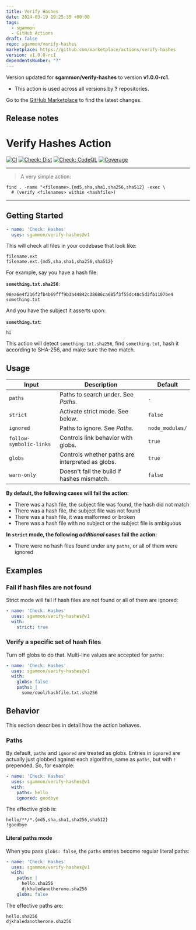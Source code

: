 ```yaml
---
title: Verify Hashes
date: 2024-03-19 19:25:35 +00:00
tags:
  - sgammon
  - GitHub Actions
draft: false
repo: sgammon/verify-hashes
marketplace: https://github.com/marketplace/actions/verify-hashes
version: v1.0.0-rc1
dependentsNumber: "?"
---
```



Version updated for **sgammon/verify-hashes** to version **v1.0.0-rc1**.
- This action is used across all versions by **?** repositories.

Go to the [GitHub Marketplace](https://github.com/marketplace/actions/verify-hashes) to find the latest changes.

## Release notes

# Verify Hashes Action

[![CI](https://github.com/sgammon/verify-hashes/actions/workflows/on.push.yml/badge.svg)](https://github.com/sgammon/verify-hashes/actions/workflows/on.push.yml)
[![Check: Dist](https://github.com/sgammon/verify-hashes/actions/workflows/check.dist.yml/badge.svg)](https://github.com/sgammon/verify-hashes/actions/workflows/check.dist.yml)
[![Check: CodeQL](https://github.com/sgammon/verify-hashes/actions/workflows/check.codeql-analysis.yml/badge.svg)](https://github.com/sgammon/verify-hashes/actions/workflows/check.codeql-analysis.yml)
[![Coverage](./badges/coverage.svg)](./badges/coverage.svg)

---

> A very simple action:

```shell
find . -name "<filename>.{md5,sha,sha1,sha256,sha512} -exec \
  # (verify <filenames> within <hashfile>)
```

---

## Getting Started

```yaml
- name: 'Check: Hashes'
  uses: sgammon/verify-hashes@v1
```

This will check all files in your codebase that look like:

```
filename.ext
filename.ext.{md5,sha,sha1,sha256,sha512}
```

For example, say you have a hash file:

**`something.txt.sha256`**:

```
98ea6e4f216f2fb4b69fff9b3a44842c38686ca685f3f55dc48c5d3fb1107be4  something.txt
```

And you have the subject it asserts upon:

**`something.txt`**:

```
hi
```

This action will detect `something.txt.sha256`, find `something.txt`, hash it
according to SHA-256, and make sure the two match.

## Usage

| Input                   | Description                                      | Default         |
| ----------------------- | ------------------------------------------------ | --------------- |
| `paths`                 | Paths to search under. See _Paths_.              | `.`             |
| `strict`                | Activate strict mode. See below.                 | `false`         |
| `ignored`               | Paths to ignore. See _Paths_.                    | `node_modules/` |
| `follow-symbolic-links` | Controls link behavior with globs.               | `true`          |
| `globs`                 | Controls whether paths are interpreted as globs. | `true`          |
| `warn-only`             | Doesn't fail the build if hashes mismatch.       | `false`         |

**By default, the following cases will fail the action:**

- There was a hash file, the subject file was found, the hash did not match
- There was a hash file, the subject file was not found
- There was a hash file, it was malformed or broken
- There was a hash file with no subject or the subject file is ambiguous

**In `strict` mode, the following _additional_ cases fail the action:**

- There were no hash files found under any `paths`, or all of them were ignored

## Examples

### Fail if hash files are not found

Strict mode will fail if hash files are not found or all of them are ignored:

```yaml
- name: 'Check: Hashes'
  uses: sgammon/verify-hashes@v1
  with:
    strict: true
```

### Verify a specific set of hash files

Turn off globs to do that. Multi-line values are accepted for `paths`:

```yaml
- name: 'Check: Hashes'
  uses: sgammon/verify-hashes@v1
  with:
    globs: false
    paths: |
      some/cool/hashfile.txt.sha256
```

## Behavior

This section describes in detail how the action behaves.

### Paths

By default, `paths` and `ignored` are treated as globs. Entries in `ignored` are
actually just globbed against each algorithm, same as `paths`, but with `!`
prepended. So, for example:

```yaml
- name: 'Check: Hashes'
  uses: sgammon/verify-hashes@v1
  with:
    paths: hello
    ignored: goodbye
```

The effective glob is:

```
hello/**/*.{md5,sha,sha1,sha256,sha512}
!goodbye
```

#### Literal paths mode

When you pass `globs: false`, the `paths` entries become regular literal paths:

```yaml
- name: 'Check: Hashes'
  uses: sgammon/verify-hashes@v1
  with:
    paths: |
      hello.sha256
      djkhaledanotherone.sha256
    globs: false
```

The effective paths are:

```
hello.sha256
djkhaledanotherone.sha256
```

